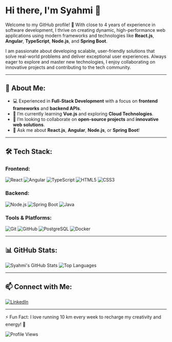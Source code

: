 # Hi there, I'm Syahmi 👋

Welcome to my GitHub profile! 🚀 With close to 4 years of experience in software development, I thrive on creating dynamic, high-performance web applications using modern frameworks and technologies like **React.js**, **Angular**, **TypeScript**, **Node.js**, and **Spring Boot**. 

I am passionate about developing scalable, user-friendly solutions that solve real-world problems and deliver exceptional user experiences. Always eager to explore and master new technologies, I enjoy collaborating on innovative projects and contributing to the tech community.

---

## 🚀 About Me:
- 💻 Experienced in **Full-Stack Development** with a focus on **frontend frameworks** and **backend APIs**.
- 🌱 I’m currently learning **Vue.js** and exploring **Cloud Technologies**.
- 🤝 I’m looking to collaborate on **open-source projects** and **innovative web solutions**.
- 💬 Ask me about **React.js**, **Angular**, **Node.js**, or **Spring Boot**!

---

## 🛠️ Tech Stack:
### Frontend:
![React](https://img.shields.io/badge/React-20232A?style=flat&logo=react&logoColor=61DAFB)
![Angular](https://img.shields.io/badge/Angular-DD0031?style=flat&logo=angular&logoColor=white)
![TypeScript](https://img.shields.io/badge/TypeScript-007ACC?style=flat&logo=typescript&logoColor=white)
![HTML5](https://img.shields.io/badge/HTML5-E34F26?style=flat&logo=html5&logoColor=white)
![CSS3](https://img.shields.io/badge/CSS3-1572B6?style=flat&logo=css3&logoColor=white)

### Backend:
![Node.js](https://img.shields.io/badge/Node.js-339933?style=flat&logo=node-dot-js&logoColor=white)
![Spring Boot](https://img.shields.io/badge/Spring%20Boot-6DB33F?style=flat&logo=spring-boot&logoColor=white)
![Java](https://img.shields.io/badge/Java-007396?style=flat&logo=java&logoColor=white)

### Tools & Platforms:
![Git](https://img.shields.io/badge/Git-F05032?style=flat&logo=git&logoColor=white)
![GitHub](https://img.shields.io/badge/GitHub-181717?style=flat&logo=github&logoColor=white)
![PostgreSQL](https://img.shields.io/badge/PostgreSQL-336791?style=flat&logo=postgresql&logoColor=white)
![Docker](https://img.shields.io/badge/Docker-2496ED?style=flat&logo=docker&logoColor=white)

---

## 📊 GitHub Stats:
![Syahmi's GitHub Stats](https://github-readme-stats.vercel.app/api?username=syahmisulaiman&show_icons=true&theme=radical)
![Top Languages](https://github-readme-stats.vercel.app/api/top-langs/?username=syahmisulaiman&layout=compact&theme=radical)

---

## 📫 Connect with Me:
[![LinkedIn](https://img.shields.io/badge/LinkedIn-0077B5?style=flat&logo=linkedin&logoColor=white)](https://www.linkedin.com/in/syahmisulaiman)

---

⚡ Fun Fact: I love running 10 km every week to recharge my creativity and energy! 🏃

![Profile Views](https://komarev.com/ghpvc/?username=syahmisulaiman&color=blue)
